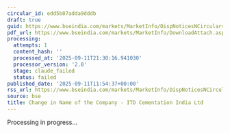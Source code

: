 ```yaml
---
circular_id: edd5b07adda9dddb
draft: true
guid: https://www.bseindia.com/markets/MarketInfo/DispNoticesNCirculars.aspx?Noticeid={5AB9A0A7-8237-452B-80D1-4F67B7D4E7EC}&noticeno=20250911-42&dt=09/11/2025&icount=42&totcount=91&flag=0
pdf_url: https://www.bseindia.com/markets/MarketInfo/DownloadAttach.aspx?id=20250911-42&attachedId=ec6df1f3-5c54-44e1-947c-2743b9d802fb
processing:
  attempts: 1
  content_hash: ''
  processed_at: '2025-09-11T21:30:16.941030'
  processor_version: '2.0'
  stage: claude_failed
  status: failed
published_date: '2025-09-11T11:54:37+00:00'
rss_url: https://www.bseindia.com/markets/MarketInfo/DispNoticesNCirculars.aspx?Noticeid={5AB9A0A7-8237-452B-80D1-4F67B7D4E7EC}&noticeno=20250911-42&dt=09/11/2025&icount=42&totcount=91&flag=0
source: bse
title: Change in Name of the Company - ITD Cementation India Ltd
---
```


Processing in progress...